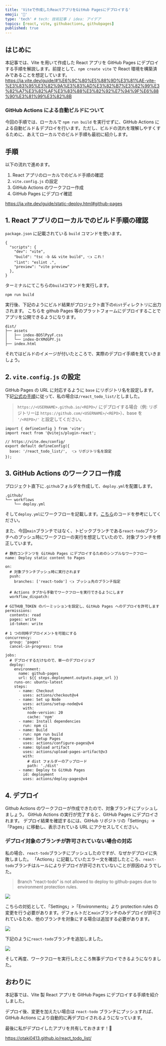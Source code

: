 ```yaml
---
title: 'Viteで作成したReactアプリをGitHub Pagesにデプロイする'
emoji: '🚀'
type: 'tech' # tech: 技術記事 / idea: アイデア
topics: [react, vite, githubactions, githubpages]
published: true
---
```


## はじめに

本記事では、Vite を用いて作成した React アプリを GitHub Pages にデプロイする手順を解説します。前提として、`npm create vite` で React 環境を構築済みであることを想定しています。
https://ja.vite.dev/guide/#%E6%9C%80%E5%88%9D%E3%81%AE-vite-%E3%83%95%E3%82%9A%E3%83%AD%E3%82%B7%E3%82%99%E3%82%A7%E3%82%AF%E3%83%88%E3%82%92%E7%94%9F%E6%88%90%E3%81%99%E3%82%8B

### GitHub Actions による自動ビルドについて

今回の手順では、ローカルで `npm run build` を実行せずに、GitHub Actions による自動ビルド＆デプロイを行います。ただし、ビルドの流れを理解しやすくするために、あえてローカルでのビルド手順も最初に紹介します。

## 手順

以下の流れで進めます。

1. React アプリのローカルでのビルド手順の確認
2. `vite.config.js` の設定
3. GitHub Actions のワークフロー作成
4. GitHub Pages にデプロイ確認

https://ja.vite.dev/guide/static-deploy.html#github-pages

## 1. React アプリのローカルでのビルド手順の確認

`package.json` に記載されている `build` コマンドを使います。

```json: package.json
{
  "scripts": {
    "dev": "vite",
    "build": "tsc -b && vite build", 👈️ これ！
    "lint": "eslint .",
    "preview": "vite preview"
  },
}
```

ターミナルにてこちらの`build`コマンドを実行します。

```bash:terminal
npm run build
```

実行後、下記のようにビルド結果がプロジェクト直下の`dist`ディレクトリに出力されます。
こちらを github Pages 等のプラットフォームにデプロイすることでアプリを公開できるようになります。

```bash:terminal
dist/
├── assets
│   ├── index-BD5lPyyF.css
│   └── index-DrXMdGPY.js
├── index.html
```

それではビルドのイメージが付いたところで、実際のデプロイ手順を見ていきましょう。

## 2. `vite.config.js` の設定

GitHub Pages の URL に対応するように `base` にリポジトリ名を設定します。
下記[公式の手順](https://ja.vite.dev/guide/static-deploy.html#github-pages)に従って、私の場合は`/react_todo_list/`としました。

> `https://<USERNAME>.github.io/<REPO>/` にデプロイする場合（例: リポジトリーは `https://github.com/<USERNAME>/<REPO>`）、base を `'/<REPO>/'` と設定してください。

```js: vite.config.js
import { defineConfig } from 'vite';
import react from '@vitejs/plugin-react';

// https://vite.dev/config/
export default defineConfig({
  base: '/react_todo_list/',  👈️ リポジトリ名を設定
});
```

## 3. GitHub Actions のワークフロー作成

プロジェクト直下に`.github`フォルダを作成して、`deploy.yml`を配置します。

```bash:terminal
.github/
└── workflows
    └── deploy.yml
```

そして`deploy.yml`にワークフローを記載します。[こちら](https://ja.vite.dev/guide/static-deploy.html#github-pages)のコードを参考にしてください。

また、今回`main`ブランチではなく、トピックブランチである`react-todo`ブランチへのプッシュ時にワークフローの実行を想定していたので、対象ブランチを修正しています。

```yml: deploy.yml
# 静的コンテンツを GitHub Pages にデプロイするためのシンプルなワークフロー
name: Deploy static content to Pages

on:
  # 対象ブランチプッシュ時に実行されます
  push:
    branches: ['react-todo'] 👈️ プッシュ先のブランチ指定

  # Actions タブから手動でワークフローを実行できるようにします
  workflow_dispatch:

# GITHUB_TOKEN のパーミッションを設定し、GitHub Pages へのデプロイを許可します
permissions:
  contents: read
  pages: write
  id-token: write

# 1 つの同時デプロイメントを可能にする
concurrency:
  group: 'pages'
  cancel-in-progress: true

jobs:
  # デプロイするだけなので、単一のデプロイジョブ
  deploy:
    environment:
      name: github-pages
      url: ${{ steps.deployment.outputs.page_url }}
    runs-on: ubuntu-latest
    steps:
      - name: Checkout
        uses: actions/checkout@v4
      - name: Set up Node
        uses: actions/setup-node@v4
        with:
          node-version: 20
          cache: 'npm'
      - name: Install dependencies
        run: npm ci
      - name: Build
        run: npm run build
      - name: Setup Pages
        uses: actions/configure-pages@v4
      - name: Upload artifact
        uses: actions/upload-pages-artifact@v3
        with:
          # dist フォルダーのアップロード
          path: './dist'
      - name: Deploy to GitHub Pages
        id: deployment
        uses: actions/deploy-pages@v4
```

## 4. デプロイ

Github Actions のワークフローが作成できたので、対象ブランチにプッシュしましょう。
GitHub Actions の実行が完了すると、GitHub Pages にデプロイされます。
デプロイ結果を確認するには、GitHub リポジトリの「Settings」→「Pages」に移動し、表示されている URL にアクセスしてください。

### デプロイ対象のブランチが許可されていない場合の対応

私の場合、`react-todo`ブランチにプッシュしたのですが、なぜかデプロイに失敗しました。
「Actions」に記載していたエラー文を確認したところ、`react-todo`ブランチはルールによりデプロイが許可されていないことが原因のようでした。

> Branch "react-todo" is not allowed to deploy to github-pages due to environment protection rules.

![](/images/react-deploy-github-pages/1.png)

こちらの対処として、「Settings」>「Environments」より protection rules の変更を行う必要があります。デフォルトだと`main`ブランチのみデプロイが許可されているため、他のブランチを対象にする場合は追加する必要があります。

![](/images/react-deploy-github-pages/2.png)

下記のように`react-todo`ブランチを追加しました。

![](/images/react-deploy-github-pages/3.png)

そして再度、ワークフローを実行したところ無事デプロイできるようになりました。

## おわりに

本記事では、Vite 製 React アプリを GitHub Pages にデプロイする手順を紹介しました。

デプロイ後、変更を加えたい場合は `react-todo` ブランチにプッシュすれば、GitHub Actions により自動的に再デプロイされるようになっています。

最後に私がデプロイしたアプリを共有しておきます！🚀

https://otaki0413.github.io/react_todo_list/
